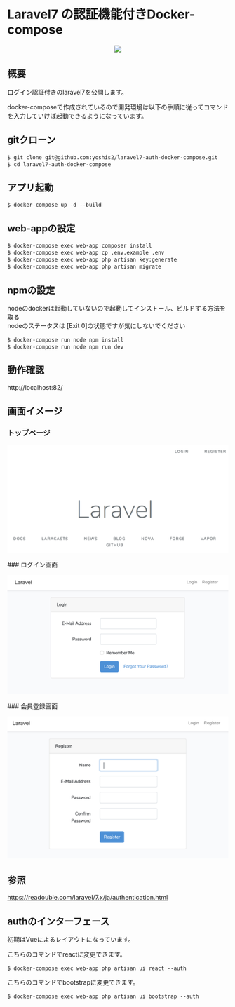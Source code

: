 
# Laravel7 の認証機能付きDocker-compose

<p align="center"><img src="https://res.cloudinary.com/dtfbvvkyp/image/upload/v1566331377/laravel-logolockup-cmyk-red.svg" width="400"></p>

## 概要
ログイン認証付きのlaravel7を公開します。

docker-composeで作成されているので開発環境は以下の手順に従ってコマンドを入力していけば起動できるようになっています。
## gitクローン
```
$ git clone git@github.com:yoshis2/laravel7-auth-docker-compose.git
$ cd laravel7-auth-docker-compose
```

## アプリ起動
```
$ docker-compose up -d --build
```

## web-appの設定
```
$ docker-compose exec web-app composer install
$ docker-compose exec web-app cp .env.example .env
$ docker-compose exec web-app php artisan key:generate
$ docker-compose exec web-app php artisan migrate
```
## npmの設定
nodeのdockerは起動していないので起動してインストール、ビルドする方法を取る  
nodeのステータスは [Exit 0]の状態ですが気にしないでください
```
$ docker-compose run node npm install
$ docker-compose run node npm run dev
```

## 動作確認
http://localhost:82/

## 画面イメージ

### トップページ
<p align="center"><img src="screenshot/toppage.png" /></p>
### ログイン画面
<p align="center"><img src="screenshot/login.png" /></p>
### 会員登録画面
<p align="center"><img src="screenshot/register.png" /></p>

## 参照
https://readouble.com/laravel/7.x/ja/authentication.html

## authのインターフェース
初期はVueによるレイアウトになっています。

こちらのコマンドでreactに変更できます。
```
$ docker-compose exec web-app php artisan ui react --auth
```

こちらのコマンドでbootstrapに変更できます。
```
$ docker-compose exec web-app php artisan ui bootstrap --auth
```
